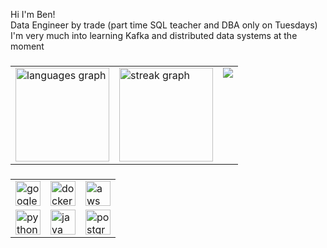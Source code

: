 <p align="left">Hi I'm Ben!<br>Data Engineer by trade (part time SQL teacher and DBA only on Tuesdays) <br>I'm very much into learning Kafka and distributed data systems at the moment</p>

###

<table><tr>
<td valign="top"><img src="https://github-readme-stats.vercel.app/api/top-langs?username=b-hairston&hide=html,css,scss&locale=en&hide_title=false&layout=compact&card_width=320&langs_count=5&theme=midnight-purple&hide_border=false&order=2" height="150" alt="languages graph" /></td>
<td valign="top"><img src="https://streak-stats.demolab.com?user=b-hairston&locale=en&mode=daily&theme=midnight-purple&hide_border=false&border_radius=5&order=3" height="150" alt="streak graph" /></td>
<td valign="top"><img src="https://github-readme-stats.vercel.app/api?username=b-hairston&theme=midnight-purple&hide_rank=true&order=4" /></td>
</tr></table>

###

<div align="center">
<table><tr>
<td><img src="https://cdn.jsdelivr.net/gh/devicons/devicon/icons/googlecloud/googlecloud-original.svg" height="40" alt="googlecloud logo" /></td>
<td><img src="https://cdn.jsdelivr.net/gh/devicons/devicon/icons/docker/docker-original.svg" height="40" alt="docker logo" /></td>
<td><img src="https://cdn.jsdelivr.net/gh/devicons/devicon/icons/amazonwebservices/amazonwebservices-plain-wordmark.svg" height="40" alt="aws logo" /></td>
</tr><tr>
<td><img src="https://cdn.jsdelivr.net/gh/devicons/devicon/icons/python/python-original.svg" height="40" alt="python logo" /></td>
<td><img src="https://cdn.jsdelivr.net/gh/devicons/devicon/icons/java/java-original.svg" height="40" alt="java logo" /></td>
<td><img src="https://cdn.jsdelivr.net/gh/devicons/devicon/icons/postgresql/postgresql-original.svg" height="40" alt="postgresql logo" /></td>
</tr></table>
</div>
